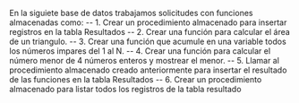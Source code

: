 En la siguiete base de datos trabajamos solicitudes con funciones almacenadas como:
-- 1. Crear un procedimiento almacenado para insertar registros en la tabla Resultados
-- 2. Crear una función para calcular el área de un triangulo.
-- 3. Crear una función que acumule en una variable todos los números impares del 1 al N.
-- 4. Crear una función para calcular el número menor de 4 números enteros y mostrear el menor.
-- 5. Llamar al procedimiento almacenado creado anteriormente para insertar el resultado de las funciones en la tabla Resultados
-- 6. Crear un procedimiento almacenado para listar todos los registros de la tabla resultado
